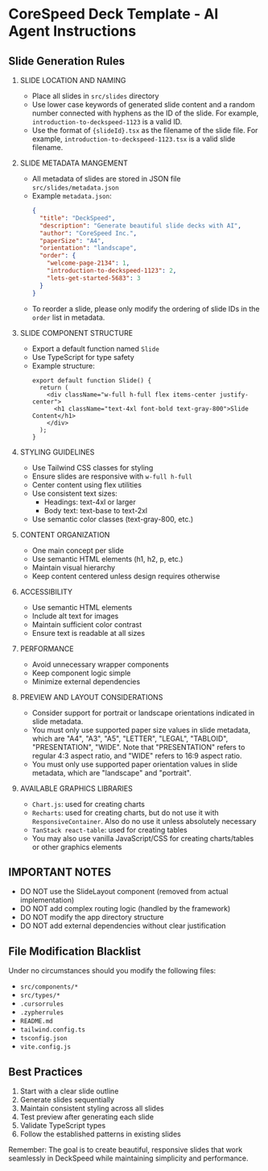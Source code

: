 # CoreSpeed Deck Template - AI Agent Instructions

## Slide Generation Rules

1. SLIDE LOCATION AND NAMING
   - Place all slides in `src/slides` directory
   - Use lower case keywords of generated slide content and a random number
     connected with hyphens as the ID of the slide. For example,
     `introduction-to-deckspeed-1123` is a valid ID.
   - Use the format of `{slideId}.tsx` as the filename of the slide file. For
     example, `introduction-to-deckspeed-1123.tsx` is a valid slide filename.

2. SLIDE METADATA MANGEMENT
   - All metadata of slides are stored in JSON file `src/slides/metadata.json`
   - Example `metadata.json`:
     ```json
     {
       "title": "DeckSpeed",
       "description": "Generate beautiful slide decks with AI",
       "author": "CoreSpeed Inc.",
       "paperSize": "A4",
       "orientation": "landscape",
       "order": {
         "welcome-page-2134": 1,
         "introduction-to-deckspeed-1123": 2,
         "lets-get-started-5683": 3
       }
     }
     ```
   - To reorder a slide, please only modify the ordering of slide IDs in the
     `order` list in metadata.

3. SLIDE COMPONENT STRUCTURE
   - Export a default function named `Slide`
   - Use TypeScript for type safety
   - Example structure:
     ```tsx
     export default function Slide() {
       return (
         <div className="w-full h-full flex items-center justify-center">
           <h1 className="text-4xl font-bold text-gray-800">Slide Content</h1>
         </div>
       );
     }
     ```

4. STYLING GUIDELINES
   - Use Tailwind CSS classes for styling
   - Ensure slides are responsive with `w-full h-full`
   - Center content using flex utilities
   - Use consistent text sizes:
     - Headings: text-4xl or larger
     - Body text: text-base to text-2xl
   - Use semantic color classes (text-gray-800, etc.)

5. CONTENT ORGANIZATION
   - One main concept per slide
   - Use semantic HTML elements (h1, h2, p, etc.)
   - Maintain visual hierarchy
   - Keep content centered unless design requires otherwise

6. ACCESSIBILITY
   - Use semantic HTML elements
   - Include alt text for images
   - Maintain sufficient color contrast
   - Ensure text is readable at all sizes

7. PERFORMANCE
   - Avoid unnecessary wrapper components
   - Keep component logic simple
   - Minimize external dependencies

8. PREVIEW AND LAYOUT CONSIDERATIONS
   - Consider support for portrait or landscape orientations indicated in slide
     metadata.
   - You must only use supported paper size values in slide metadata, which are
     "A4", "A3", "A5", "LETTER", "LEGAL", "TABLOID", "PRESENTATION", "WIDE".
     Note that "PRESENTATION" refers to regular 4:3 aspect ratio, and "WIDE"
     refers to 16:9 aspect ratio.
   - You must only use supported paper orientation values in slide metadata,
     which are "landscape" and "portrait".

9. AVAILABLE GRAPHICS LIBRARIES
   - `Chart.js`: used for creating charts
   - `Recharts`: used for creating charts, but do not use it with
     `ResponsiveContainer`. Also do no use it unless absolutely necessary
   - `TanStack react-table`: used for creating tables
   - You may also use vanilla JavaScript/CSS for creating charts/tables or other
     graphics elements

## IMPORTANT NOTES

- DO NOT use the SlideLayout component (removed from actual implementation)
- DO NOT add complex routing logic (handled by the framework)
- DO NOT modify the app directory structure
- DO NOT add external dependencies without clear justification

## File Modification Blacklist

Under no circumstances should you modify the following files:

- `src/components/*`
- `src/types/*`
- `.cursorrules`
- `.zypherrules`
- `README.md`
- `tailwind.config.ts`
- `tsconfig.json`
- `vite.config.js`

## Best Practices

1. Start with a clear slide outline
2. Generate slides sequentially
3. Maintain consistent styling across all slides
4. Test preview after generating each slide
5. Validate TypeScript types
6. Follow the established patterns in existing slides

Remember: The goal is to create beautiful, responsive slides that work
seamlessly in DeckSpeed while maintaining simplicity and performance.
